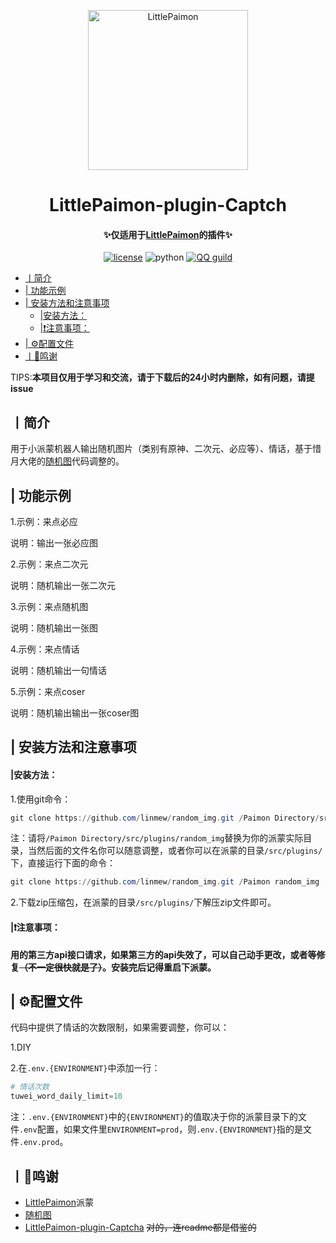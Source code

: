 <p align="center" >
  <a href="https://github.com/CMHopeSunshine/LittlePaimon/tree/nonebot2"><img src="https://s1.ax1x.com/2023/02/05/pS62DJK.png" width="256" height="256" alt="LittlePaimon"></a>
</p>
<h1 align="center">LittlePaimon-plugin-Captch</h1>
<h4 align="center">✨仅适用于<a href="https://github.com/CMHopeSunshine/LittlePaimon" target="_blank">LittlePaimon</a>的插件✨</h4>
<p align="center">
    <a href="https://cdn.jsdelivr.net/gh/CMHopeSunshine/LittlePaimon@master/LICENSE"><img src="https://img.shields.io/github/license/CMHopeSunshine/LittlePaimon" alt="license"></a>
    <img src="https://img.shields.io/badge/Python-3.8+-yellow" alt="python">
    <a href="https://qun.qq.com/qqweb/qunpro/share?_wv=3&_wwv=128&inviteCode=MmWrI&from=246610&biz=ka"><img src="https://img.shields.io/badge/QQ频道交流-尘世闲游-blue?style=flat-square" alt="QQ guild"></a>
</p>


  * [丨简介](#丨简介)
  * [| 功能示例](#-功能示例)
  * [| 安装方法和注意事项](#-安装方法和注意事项)
      * [|安装方法：](#安装方法)
      * [|❗注意事项：](#注意事项)
  * [| ⚙️配置文件](#-配置文件)
  * [丨💸鸣谢](#丨鸣谢)

  

TIPS:**本项目仅用于学习和交流，请于下载后的24小时内删除，如有问题，请提issue**

## 丨简介

用于小派蒙机器人输出随机图片（类别有原神、二次元、必应等）、情话，基于惜月大佬的[随机图](https://github.com/CMHopeSunshine/LittlePaimon/tree/nonebot2/Paimon_Plugins)代码调整的。

## | 功能示例
1.示例：来点必应

  说明：输出一张必应图

2.示例：来点二次元

  说明：随机输出一张二次元

3.示例：来点随机图

  说明：随机输出一张图

4.示例：来点情话

  说明：随机输出一句情话

5.示例：来点coser

  说明：随机输出输出一张coser图

## | 安装方法和注意事项
#### |安装方法：

1.使用git命令：

```powershell
git clone https://github.com/linmew/random_img.git /Paimon Directory/src/plugins/random_img
```

注：请将``/Paimon Directory/src/plugins/random_img``替换为你的派蒙实际目录，当然后面的文件名你可以随意调整，或者你可以在派蒙的目录``/src/plugins/``下，直接运行下面的命令：

```powershell
git clone https://github.com/linmew/random_img.git /Paimon random_img
```

2.下载zip压缩包，在派蒙的目录``/src/plugins/``下解压zip文件即可。

#### |❗注意事项：
**用的第三方api接口请求，如果第三方的api失效了，可以自己动手更改，或者等修复~~（不一定很快就是了）~~。安装完后记得重启下派蒙。**

## | ⚙️配置文件

代码中提供了情话的次数限制，如果需要调整，你可以：

1.DIY

2.在`.env.{ENVIRONMENT}`中添加一行：

```powershell
# 情话次数
tuwei_word_daily_limit=10
```

注：``.env.{ENVIRONMENT}``中的`{ENVIRONMENT}`的值取决于你的派蒙目录下的文件`.env`配置，如果文件里`ENVIRONMENT=prod`，则`.env.{ENVIRONMENT}`指的是文件`.env.prod`。



## 丨💸鸣谢

* [LittlePaimon](https://github.com/CMHopeSunshine/LittlePaimon)派蒙
* [随机图](https://github.com/CMHopeSunshine/LittlePaimon/tree/nonebot2/Paimon_Plugins)
* [LittlePaimon-plugin-Captcha](https://github.com/forchannot/LittlePaimon-plugin-Captcha/blob/main/README.md) ~~对的，连readme都是借鉴的~~